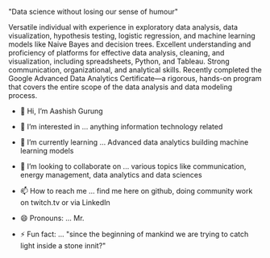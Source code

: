 "Data science without losing our sense of humour"

Versatile individual with experience in exploratory data analysis, data visualization, hypothesis testing, logistic regression, and machine learning models like Naive Bayes and decision trees. Excellent understanding and proficiency of platforms for effective data analysis, cleaning, and visualization, including spreadsheets, Python, and Tableau. Strong communication, organizational, and analytical skills. Recently completed the Google Advanced Data Analytics Certificate—a rigorous, hands-on program that covers the entire scope of the data analysis and data modeling process.


- 👋 Hi, I’m Aashish Gurung
- 👀 I’m interested in ... anything information technology related
- 🌱 I’m currently learning ... Advanced data analytics building machine learning models
- 💞️ I’m looking to collaborate on ... various topics like communication, energy management, data analytics and data sciences

- 📫 How to reach me ... find me here on github, doing community work on twitch.tv or via LinkedIn 
- 😄 Pronouns: ... Mr.

- ⚡ Fun fact: ... "since the beginning of mankind we are trying to catch light inside a stone innit?"

<!---
watashiaashishgurung/watashiaashishgurung is a ✨ special ✨ repository because its `README.md` (this file) appears on your GitHub profile.
You can click the Preview link to take a look at your changes.
--->
